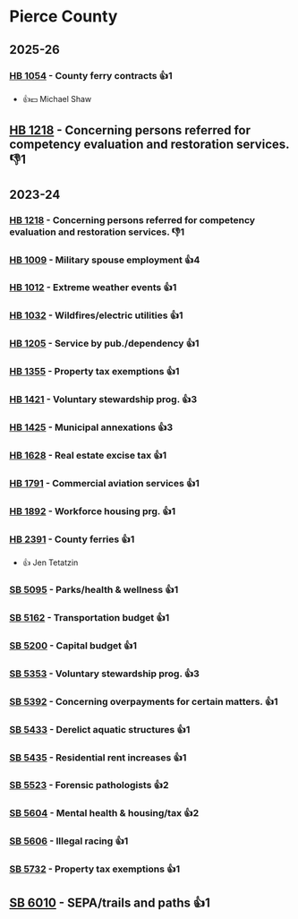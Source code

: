 # Pierce County
## 2025-26

### [HB 1054](/bill/2025-26/hb/1054/) - County ferry contracts 👍1  
* 👍💵 Michael Shaw

## [HB 1218](/bill/2025-26/hb/1218/) - Concerning persons referred for competency evaluation and restoration services.  👎1 

## 2023-24

### [HB 1218](/bill/2023-24/hb/1218/) - Concerning persons referred for competency evaluation and restoration services.  👎1 

### [HB 1009](/bill/2023-24/hb/1009/) - Military spouse employment 👍4  

### [HB 1012](/bill/2023-24/hb/1012/) - Extreme weather events 👍1  

### [HB 1032](/bill/2023-24/hb/1032/) - Wildfires/electric utilities 👍1  

### [HB 1205](/bill/2023-24/hb/1205/) - Service by pub./dependency 👍1  

### [HB 1355](/bill/2023-24/hb/1355/) - Property tax exemptions 👍1  

### [HB 1421](/bill/2023-24/hb/1421/) - Voluntary stewardship prog. 👍3  

### [HB 1425](/bill/2023-24/hb/1425/) - Municipal annexations 👍3  

### [HB 1628](/bill/2023-24/hb/1628/) - Real estate excise tax 👍1  

### [HB 1791](/bill/2023-24/hb/1791/) - Commercial aviation services 👍1  

### [HB 1892](/bill/2023-24/hb/1892/) - Workforce housing prg. 👍1  

### [HB 2391](/bill/2023-24/hb/2391/) - County ferries 👍1  
* 👍 Jen Tetatzin

### [SB 5095](/bill/2023-24/sb/5095/) - Parks/health & wellness 👍1  

### [SB 5162](/bill/2023-24/sb/5162/) - Transportation budget 👍1  

### [SB 5200](/bill/2023-24/sb/5200/) - Capital budget 👍1  

### [SB 5353](/bill/2023-24/sb/5353/) - Voluntary stewardship prog. 👍3  

### [SB 5392](/bill/2023-24/sb/5392/) - Concerning overpayments for certain matters. 👍1  

### [SB 5433](/bill/2023-24/sb/5433/) - Derelict aquatic structures 👍1  

### [SB 5435](/bill/2023-24/sb/5435/) - Residential rent increases 👍1  

### [SB 5523](/bill/2023-24/sb/5523/) - Forensic pathologists 👍2  

### [SB 5604](/bill/2023-24/sb/5604/) - Mental health & housing/tax 👍2  

### [SB 5606](/bill/2023-24/sb/5606/) - Illegal racing 👍1  

### [SB 5732](/bill/2023-24/sb/5732/) - Property tax exemptions 👍1  

## [SB 6010](/bill/2023-24/sb/6010/) - SEPA/trails and paths 👍1  
